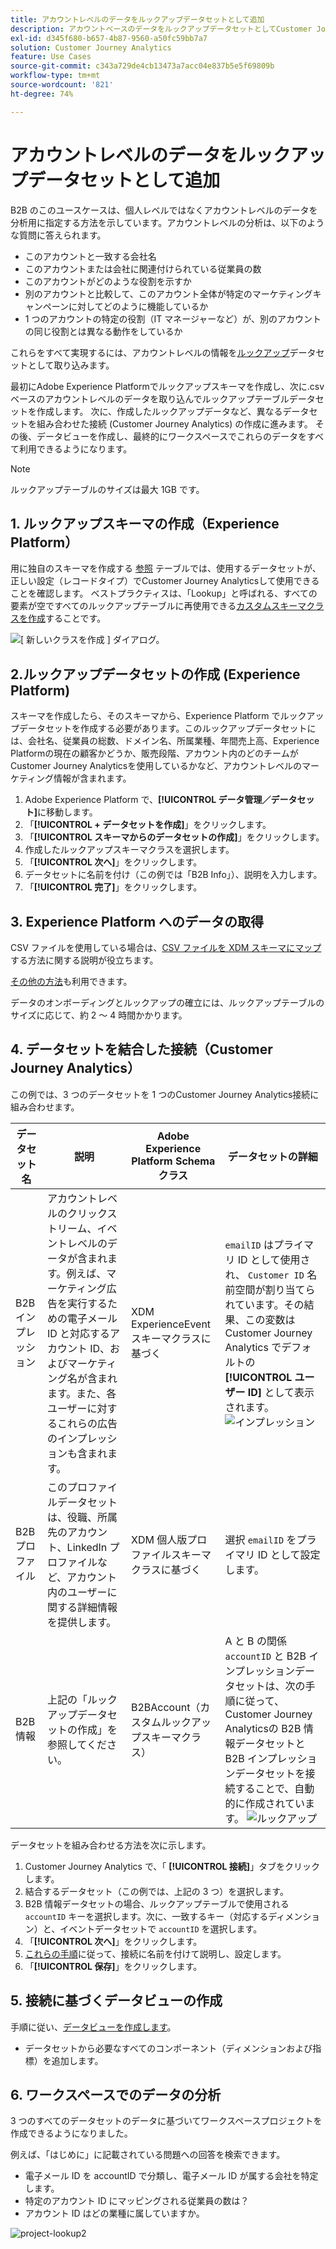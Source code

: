```yaml
---
title: アカウントレベルのデータをルックアップデータセットとして追加
description: アカウントベースのデータをルックアップデータセットとしてCustomer Journey Analyticsに追加する方法を説明します
exl-id: d345f680-b657-4b87-9560-a50fc59bb7a7
solution: Customer Journey Analytics
feature: Use Cases
source-git-commit: c343a729de4cb13473a7acc04e837b5e5f69809b
workflow-type: tm+mt
source-wordcount: '821'
ht-degree: 74%

---
```


# アカウントレベルのデータをルックアップデータセットとして追加

B2B のこのユースケースは、個人レベルではなくアカウントレベルのデータを分析用に指定する方法を示しています。アカウントレベルの分析は、以下のような質問に答えられます。

* このアカウントと一致する会社名
* このアカウントまたは会社に関連付けられている従業員の数
* このアカウントがどのような役割を示すか
* 別のアカウントと比較して、このアカウント全体が特定のマーケティングキャンペーンに対してどのように機能しているか
* 1 つのアカウントの特定の役割（IT マネージャーなど）が、別のアカウントの同じ役割とは異なる動作をしているか

これらをすべて実現するには、アカウントレベルの情報を[ルックアップ](/help/getting-started/cja-glossary.md)データセットとして取り込みます。

最初にAdobe Experience Platformでルックアップスキーマを作成し、次に.csv ベースのアカウントレベルのデータを取り込んでルックアップテーブルデータセットを作成します。 次に、作成したルックアップデータなど、異なるデータセットを組み合わせた接続 (Customer Journey Analytics) の作成に進みます。 その後、データビューを作成し、最終的にワークスペースでこれらのデータをすべて利用できるようになります。

>[!NOTE]
>
>ルックアップテーブルのサイズは最大 1GB です。

## 1. ルックアップスキーマの作成（Experience Platform）

用に独自のスキーマを作成する [参照](/help/getting-started/cja-glossary.md) テーブルでは、使用するデータセットが、正しい設定（レコードタイプ）でCustomer Journey Analyticsして使用できることを確認します。 ベストプラクティスは、「Lookup」と呼ばれる、すべての要素が空ですべてのルックアップテーブルに再使用できる[カスタムスキーマクラスを作成](https://experienceleague.adobe.com/docs/experience-platform/xdm/tutorials/create-schema-ui.html?lang=ja#create-new-class)することです。

![[ 新しいクラスを作成 ] ダイアログ。](../assets/create-new-class.png)

## 2.ルックアップデータセットの作成 (Experience Platform)

スキーマを作成したら、そのスキーマから、Experience Platform でルックアップデータセットを作成する必要があります。このルックアップデータセットには、会社名、従業員の総数、ドメイン名、所属業種、年間売上高、Experience Platformの現在の顧客かどうか、販売段階、アカウント内のどのチームがCustomer Journey Analyticsを使用しているかなど、アカウントレベルのマーケティング情報が含まれます。

1. Adobe Experience Platform で、**[!UICONTROL データ管理／データセット]**&#x200B;に移動します。
1. 「**[!UICONTROL + データセットを作成]**」をクリックします。
1. 「**[!UICONTROL スキーマからのデータセットの作成]**」をクリックします。
1. 作成したルックアップスキーマクラスを選択します。
1. 「**[!UICONTROL 次へ]**」をクリックします。
1. データセットに名前を付け（この例では「B2B Info」）、説明を入力します。
1. 「**[!UICONTROL 完了]**」をクリックします。

## 3. Experience Platform へのデータの取得

CSV ファイルを使用している場合は、[CSV ファイルを XDM スキーマにマップ](https://experienceleague.adobe.com/docs/experience-platform/ingestion/tutorials/map-a-csv-file.html?lang=ja)する方法に関する説明が役立ちます。

[その他の方法](https://experienceleague.adobe.com/docs/experience-platform/ingestion/home.html?lang=ja)も利用できます。

データのオンボーディングとルックアップの確立には、ルックアップテーブルのサイズに応じて、約 2 ～ 4 時間かかります。

## 4. データセットを結合した接続（Customer Journey Analytics）

この例では、3 つのデータセットを 1 つのCustomer Journey Analytics接続に組み合わせます。

| データセット名 | 説明 | Adobe Experience Platform Schema クラス | データセットの詳細 |
| --- | --- | --- | --- |
| B2B インプレッション | アカウントレベルのクリックストリーム、イベントレベルのデータが含まれます。例えば、マーケティング広告を実行するための電子メール ID と対応するアカウント ID、およびマーケティング名が含まれます。また、各ユーザーに対するこれらの広告のインプレッションも含まれます。 | XDM ExperienceEvent スキーマクラスに基づく | `emailID` はプライマリ ID として使用され、 `Customer ID` 名前空間が割り当てられています。その結果、この変数は Customer Journey Analytics でデフォルトの&#x200B;**[!UICONTROL ユーザー ID]** として表示されます。![インプレッション](../assets/impressions-mixins.png) |
| B2B プロファイル | このプロファイルデータセットは、役職、所属先のアカウント、LinkedIn プロファイルなど、アカウント内のユーザーに関する詳細情報を提供します。 | XDM 個人版プロファイルスキーマクラスに基づく | 選択 `emailID` をプライマリ ID として設定します。 |
| B2B 情報 | 上記の「ルックアップデータセットの作成」を参照してください。 | B2BAccount（カスタムルックアップスキーマクラス） | A と B の関係 `accountID` と B2B インプレッションデータセットは、次の手順に従って、Customer Journey Analyticsの B2B 情報データセットと B2B インプレッションデータセットを接続することで、自動的に作成されています。 ![ルックアップ](../assets/lookup-mixins.png) |

データセットを組み合わせる方法を次に示します。

1. Customer Journey Analytics で、「 **[!UICONTROL 接続]**」タブをクリックします。
1. 結合するデータセット（この例では、上記の 3 つ）を選択します。
1. B2B 情報データセットの場合、ルックアップテーブルで使用される `accountID` キーを選択します。次に、一致するキー（対応するディメンション）と、イベントデータセットで `accountID` を選択します。
1. 「**[!UICONTROL 次へ]**」をクリックします。
1. [これらの手順](/help/connections/create-connection.md)に従って、接続に名前を付けて説明し、設定します。
1. 「**[!UICONTROL 保存]**」をクリックします。

## 5. 接続に基づくデータビューの作成

手順に従い、[データビューを作成します](/help/data-views/create-dataview.md)。

* データセットから必要なすべてのコンポーネント（ディメンションおよび指標）を追加します。

## 6. ワークスペースでのデータの分析

3 つのすべてのデータセットのデータに基づいてワークスペースプロジェクトを作成できるようになりました。

例えば、「はじめに」に記載されている問題への回答を検索できます。

* 電子メール ID を accountID で分類し、電子メール ID が属する会社を特定します。
* 特定のアカウント ID にマッピングされる従業員の数は？
* アカウント ID はどの業種に属していますか。

![project-lookup2](assets/analyze.png)
